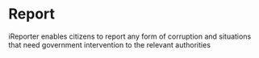 # Report
iReporter enables citizens to report any form of corruption and situations that need government intervention to the relevant authorities
